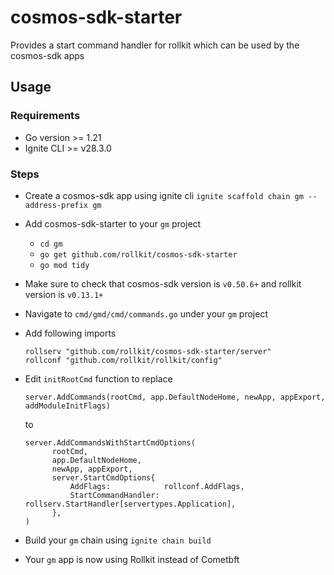 # cosmos-sdk-starter

Provides a start command handler for rollkit which can be used by the cosmos-sdk apps

## Usage

### Requirements

* Go version >= 1.21
* Ignite CLI >= v28.3.0

### Steps

* Create a cosmos-sdk app using ignite cli `ignite scaffold chain gm --address-prefix gm`
* Add cosmos-sdk-starter to your `gm` project
  * `cd gm`
  * `go get github.com/rollkit/cosmos-sdk-starter`
  * `go mod tidy`
* Make sure to check that cosmos-sdk version is `v0.50.6+` and rollkit version is `v0.13.1+`
* Navigate to `cmd/gmd/cmd/commands.go` under your `gm` project
* Add following imports

  ```
  rollserv "github.com/rollkit/cosmos-sdk-starter/server"
  rollconf "github.com/rollkit/rollkit/config"
  ```

* Edit `initRootCmd` function to replace

  ```
  server.AddCommands(rootCmd, app.DefaultNodeHome, newApp, appExport, addModuleInitFlags)
  ```

  to

  ```
  server.AddCommandsWithStartCmdOptions(
  		rootCmd,
  		app.DefaultNodeHome,
  		newApp, appExport,
  		server.StartCmdOptions{
  			AddFlags:            rollconf.AddFlags,
  			StartCommandHandler: rollserv.StartHandler[servertypes.Application],
  		},
  )
  ```

* Build your `gm` chain using `ignite chain build`
* Your `gm` app is now using Rollkit instead of Cometbft
